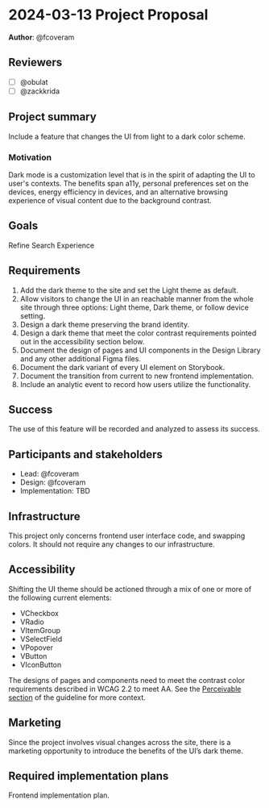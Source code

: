 # 2024-03-13 Project Proposal

**Author**: @fcoveram

## Reviewers

<!-- Choose two people at your discretion who make sense to review this based on their existing expertise. Check in to make sure folks aren't currently reviewing more than one other proposal or RFC. -->

- [ ] @obulat
- [ ] @zackkrida

## Project summary

<!-- A brief one or two sentence summary of the project's features -->

Include a feature that changes the UI from light to a dark color scheme.

### Motivation

Dark mode is a customization level that is in the spirit of adapting the UI to
user's contexts. The benefits span a11y, personal preferences set on the
devices, energy efficiency in devices, and an alternative browsing experience of
visual content due to the background contrast.

## Goals

<!-- Which yearly goal does this project advance? -->

Refine Search Experience

## Requirements

<!-- Detailed descriptions of the features required for the project. Include user stories if you feel they'd be helpful, but focus on describing a specification for how the feature would work with an eye towards edge cases. -->

1. Add the dark theme to the site and set the Light theme as default.
2. Allow visitors to change the UI in an reachable manner from the whole site
   through three options: Light theme, Dark theme, or follow device setting.
3. Design a dark theme preserving the brand identity.
4. Design a dark theme that meet the color contrast requirements pointed out in
   the accessibility section below.
5. Document the design of pages and UI components in the Design Library and any
   other additional Figma files.
6. Document the dark variant of every UI element on Storybook.
7. Document the transition from current to new frontend implementation.
8. Include an analytic event to record how users utilize the functionality.

## Success

<!-- How do we measure the success of the project? How do we know our ideas worked? -->

The use of this feature will be recorded and analyzed to assess its success.

## Participants and stakeholders

<!-- Who is working on the project and who are the external stakeholders, if any? Consider the lead, implementers, designers, and other stakeholders who have a say in how the project goes. -->

- Lead: @fcoveram
- Design: @fcoveram
- Implementation: TBD

## Infrastructure

<!-- What infrastructural considerations need to be made for this project? If there are none, say so explicitly rather than deleting the section. -->

This project only concerns frontend user interface code, and swapping colors. It
should not require any changes to our infrastructure.

## Accessibility

<!-- Are there specific accessibility concerns relevant to this project? Do you expect new UI elements that would need particular care to ensure they're implemented in an accessible way? Consider also low-spec device and slow internet accessibility, if relevant. -->

Shifting the UI theme should be actioned through a mix of one or more of the
following current elements:

- VCheckbox
- VRadio
- VItemGroup
- VSelectField
- VPopover
- VButton
- VIconButton

The designs of pages and components need to meet the contrast color requirements
described in WCAG 2.2 to meet AA. See the
[Perceivable section](https://www.w3.org/WAI/WCAG22/quickref/?currentsidebar=%23col_overview&levels=aaa&showtechniques=321#principle1)
of the guideline for more context.

## Marketing

<!-- Are there potential marketing opportunities that we'd need to coordinate with the community to accomplish? If there are none, say so explicitly rather than deleting the section. -->

Since the project involves visual changes across the site, there is a marketing
opportunity to introduce the benefits of the UI’s dark theme.

## Required implementation plans

<!-- What are the required implementation plans? Consider if they should be split per level of the stack or per feature. -->

Frontend implementation plan.
